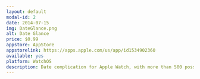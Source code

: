 ```yaml
---
layout: default
modal-id: 2
date: 2014-07-15
img: DateGlance.png
alt: Date Glance
price: $0.99
appstore: AppStore
appstorelink: https://apps.apple.com/us/app/id1534902360
available: yes
platform: WatchOS
description: Date complication for Apple Watch, with more than 500 possible format combinations.
---
```

